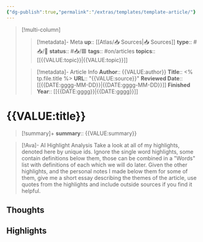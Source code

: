 ```yaml
---
{"dg-publish":true,"permalink":"/extras/templates/template-article/"}
---
```


> [!multi-column]
>> [!metadata]- Meta
>> **up**:: [[Atlas/📥 Sources\|📥 Sources]]
>> **type**:: #📥/📰 
>> **status**:: #📥/🟥 
>> **tags**:: #on/articles
>> **topics**:: [[{{VALUE:topic}}\|{{VALUE:topic}}]]
>
>> [!metadata]- Article Info
>> **Author**:: {{VALUE:author}}
>> **Title**:: <% tp.file.title %>
>> **URL**:: "{{VALUE:source}}"
>> **Reviewed Date**:: [[{{DATE:gggg-MM-DD}}\|{{DATE:gggg-MM-DD}}]]
>> **Finished Year**:: [[{{DATE:gggg}}\|{{DATE:gggg}}]]

# {{VALUE:title}}

> [!summary]+
> **summary**:: {{VALUE:summary}}

> [!Ava]- AI Highlight Analysis
> Take a look at all of my highlights, denoted here by unique ids. Ignore the single word highlights, some contain definitions below them, those can be combined in a "Words" list with definitions of each which we will do later. Given the other highlights, and the personal notes I made below them for some of them, give me a short essay describing the themes of the article, use quotes from the highlights and include outside sources if you find it helpful.

## Thoughts

## Highlights




